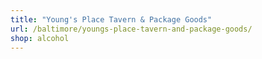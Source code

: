 ```yaml
---
title: "Young's Place Tavern & Package Goods"
url: /baltimore/youngs-place-tavern-and-package-goods/
shop: alcohol
---
```

